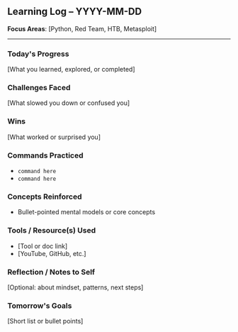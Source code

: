 ## Learning Log – YYYY-MM-DD

**Focus Areas**: [Python, Red Team, HTB, Metasploit]

---

### Today's Progress
[What you learned, explored, or completed]

### Challenges Faced
[What slowed you down or confused you]

### Wins
[What worked or surprised you]

### Commands Practiced
- `command here`
- `command here`

### Concepts Reinforced
- Bullet-pointed mental models or core concepts

### Tools / Resource(s) Used
- [Tool or doc link]
- [YouTube, GitHub, etc.]

### Reflection / Notes to Self
[Optional: about mindset, patterns, next steps]

### Tomorrow's Goals
[Short list or bullet points]